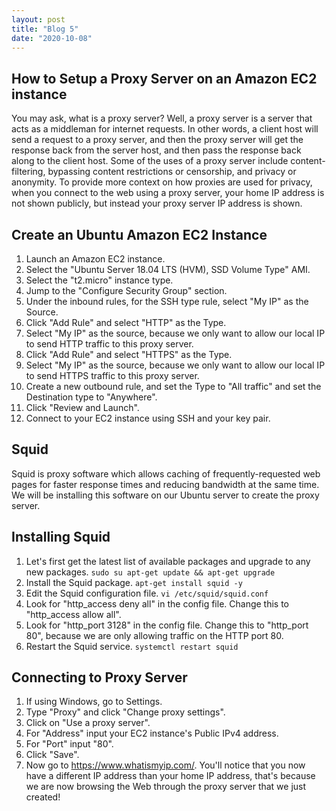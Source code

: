 ```yaml
---
layout: post
title: "Blog 5"
date: "2020-10-08"
---
```


## How to Setup a Proxy Server on an Amazon EC2 instance

You may ask, what is a proxy server? Well, a proxy server is a server that acts as a middleman for internet requests. In other words, a client host will send a request to a proxy server, and then the proxy server will get the response back from the server host, and then pass the response back along to the client host. Some of the uses of a proxy server include content-filtering, bypassing content restrictions or censorship, and privacy or anonymity. To provide more context on how proxies are used for privacy, when you connect to the web using a proxy server, your home IP address is not shown publicly, but instead your proxy server IP address is shown.

## Create an Ubuntu Amazon EC2 Instance
1. Launch an Amazon EC2 instance.
2. Select the "Ubuntu Server 18.04 LTS (HVM), SSD Volume Type" AMI.
3. Select the "t2.micro" instance type.
4. Jump to the "Configure Security Group" section.
5. Under the inbound rules, for the SSH type rule, select "My IP" as the Source.
6. Click "Add Rule" and select "HTTP" as the Type.
7. Select "My IP" as the source, because we only want to allow our local IP to send HTTP traffic to this proxy server.
6. Click "Add Rule" and select "HTTPS" as the Type.
7. Select "My IP" as the source, because we only want to allow our local IP to send HTTPS traffic to this proxy server.
8. Create a new outbound rule, and set the Type to "All traffic" and set the Destination type to "Anywhere".
9. Click "Review and Launch".
10. Connect to your EC2 instance using SSH and your key pair.

## Squid
Squid is proxy software which allows caching of frequently-requested web pages for faster response times and reducing bandwidth at the same time. We will be installing this software on our Ubuntu server to create the proxy server.

## Installing Squid
1. Let's first get the latest list of available packages and upgrade to any new packages.
`sudo su apt-get update && apt-get upgrade`
2. Install the Squid package.
`apt-get install squid -y`
3. Edit the Squid configuration file.
`vi /etc/squid/squid.conf`
4. Look for "http_access deny all" in the config file. Change this to "http_access allow all".
5. Look for "http_port 3128" in the config file. Change this to "http_port 80", because we are only allowing traffic on the HTTP port 80.
6. Restart the Squid service.
`systemctl restart squid`

## Connecting to Proxy Server
1. If using Windows, go to Settings.
2. Type "Proxy" and click "Change proxy settings".
3. Click on "Use a proxy server".
4. For "Address" input your EC2 instance's Public IPv4 address.
5. For "Port" input "80".
6. Click "Save".
7. Now go to https://www.whatismyip.com/. You'll notice that you now have a different IP address than your home IP address, that's because we are now browsing the Web through the proxy server that we just created!



